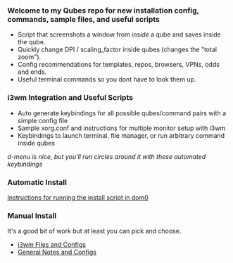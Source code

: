 ### Welcome to my Qubes repo for new installation config, commands, sample files, and useful scripts
- Script that screenshots a window from *inside* a qube and saves inside the qube.
- Quickly change DPI / scaling_factor inside qubes (changes the "total zoom"). 
- Config recommendations for templates, repos, browsers, VPNs, odds and ends.
- Useful terminal commands so you dont have to look them up.

### i3wm Integration and Useful Scripts
- Auto generate keybindings for all possible qubes/command pairs with a simple config file
- Sample xorg.conf and instructions for multiple monitor setup with i3wm
- Keybindings to launch terminal, file manager, or run arbitrary command inside qubes

*d-menu is nice, but you'll run circles around it with these automated keybindings*

### Automatic Install
[Instructions for running the install script in dom0](https://github.com/BawdyAnarchist/QubesTricks/tree/master/AutoInstall)

### Manual Install
It's a good bit of work but at least you can pick and choose.
- [i3wm Files and Configs](https://github.com/BawdyAnarchist/QubesTricks/tree/master/i3wm)
- [General Notes and Configs](https://github.com/BawdyAnarchist/QubesTricks/tree/master/QubesSetup)
